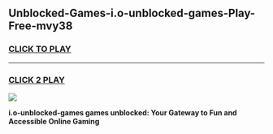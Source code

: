 
## Unblocked-Games-i.o-unblocked-games-Play-Free-mvy38
<h3>
<a href="https://premium76.site?title=i.o-unblocked-games&ref=19M">CLICK TO PLAY</a></h3>
<hr>

<h3>
<a href="https://premium76.site?title=i.o-unblocked-games&ref=19M">CLICK 2 PLAY</a>
  
</h3>

<a href="https://premium76.site?title=i.o-unblocked-games&ref=19M"><img src="https://clearcache.store/games.png"></a>


**i.o-unblocked-games games unblocked: Your Gateway to Fun and Accessible Online Gaming**
